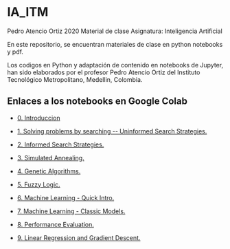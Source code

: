 # IA_ITM
 
Pedro Atencio Ortiz
2020
Material de clase
Asignatura: Inteligencia Artificial

En este repositorio, se encuentran materiales de clase en python notebooks y pdf.

Los codigos en Python y adaptación de contenido en notebooks de Jupyter, han sido elaborados por el profesor Pedro Atencio Ortiz del Instituto Tecnológico Metropolitano, Medellin, Colombia.

## Enlaces a los notebooks en Google Colab

-  <a href= "https://colab.research.google.com/drive/1D_HkSY2fBBmHHH7wWJ0O2rsz7Wa9tz19">0. Introduccion</a>

- <a href="https://colab.research.google.com/drive/1FxF2f0dRx5o3XPwOJjG2X0NJG87vo7lD">1. Solving problems by searching -- Uninformed Search Strategies.</a>

- <a href="https://colab.research.google.com/drive/1ysTneEeRIzSoYzMwqfTMEA3CTW3nv2Qr">2. Informed Search Strategies.</a>

- <a href="https://colab.research.google.com/drive/1rEqNa0goBAWQENwalFIyR6xQd7Q-XpZh">3. Simulated Annealing.</a>

- <a href="https://colab.research.google.com/drive/1k7QJrJVLb72qWnQIYGZYHIen7AjNtCuF">4. Genetic Algorithms.</a>

- <a href="https://colab.research.google.com/drive/1wxqprs-IjgHzlF2U8jpumJh0WjVJvYnW">5. Fuzzy Logic.</a>

- <a href="https://colab.research.google.com/drive/1h38OebQ4PVyxAV27Ft8xEdXDU2jdl7n2">6. Machine Learning - Quick Intro.</a>

- <a href="https://colab.research.google.com/drive/1cf1OL__-kZ6NNfvYSNIzE8BqfOb1-DFD">7. Machine Learning - Classic Models.</a>

- <a href="https://colab.research.google.com/drive/1XFMbMyWoqrGSrwhX7ZQmBcax-KvqKdOr?usp=sharing"> 8. Performance Evaluation. </a>

- <a href="https://colab.research.google.com/drive/1cVH6x0irzL_tRz3zwzHJ-ZfWjHa6vIhF?usp=sharing">9. Linear Regression and Gradient Descent. </a>
